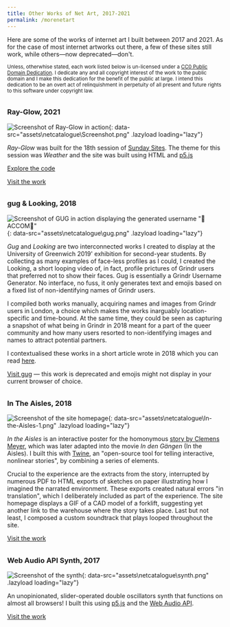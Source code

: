 ```yaml
---
title: Other Works of Net Art, 2017-2021
permalink: /morenetart
---
```

<style>
    h3 {
        margin-top: 2em;
    }
</style>

Here are some of the works of internet art I built between 2017 and 2021. As for the case of most internet artworks out there, a few of these sites still work, while others—now deprecated—don't. 

<small>Unless, otherwhise stated, each work listed below is un-licensed under a [CC0 Public Domain Dedication](https://creativecommons.org/publicdomain/zero/1.0/). I dedicate any and all copyright interest of the work to the public domain and I make this dedication for the benefit of the public at large. I intend this dedication to be an overt act of relinquishment in perpetuity of all present and future rights to this software under copyright law.</small>

### Ray-Glow, 2021

![Screenshot of Ray-Glow in action](){: data-src="assets\netcatalogue\Screenshot.png" .lazyload loading="lazy"}

_Ray-Glow_ was built for the 18th session of [Sunday Sites](https://sundaysites.cafe/). The theme for this session was _Weather_ and the site was built using HTML and [p5.js](https://p5js.org/)

[Explore the code](https://glitch.com/~ray-glow)

[Visit the work](https://ray-glow.glitch.me/)

### gug & Looking, 2018

![Screenshot of GUG in action displaying the generated username "🥰ACCOM🥰"](){: data-src="assets\netcatalogue\gug.png" .lazyload loading="lazy"}

_Gug_ and _Looking_ are two interconnected works I created to display at the University of Greenwich 2019' exhibition for second-year students. By collecting as many examples of face-less profiles as I could, I created the Looking, a short looping video of, in fact, profile prictures of Grindr users that preferred not to show their faces. Gug is essentially a Grindr Username Generator. No interface, no fuss, it only generates text and emojis based on a fixed list of non-identifying names of Grindr users. 

I compiled both works manually, acquiring names and images from Grindr users in London, a choice which makes the works inarguably location-specific and time-bound. At the same time, they could be seen as capturing a snapshot of what being in Grindr in 2018 meant for a part of the queer community and how many users resorted to non-identifying images and names to attract potential partners. 

I contextualised these works in a short article wrote in 2018 which you can read [here](https://francescoimola.medium.com/we-all-want-to-be-loved-bdc88bc85d9e?sk=cde14283436d58dd984b10c41c8a5353).

[Visit gug](https://francescoimola.github.io/gug/) — this work is deprecated and emojis might not display in your current browser of choice.

### In The Aisles, 2018

![Screenshot of the site homepage](){: data-src="assets\netcatalogue\In-the-Aisles-1.png" .lazyload loading="lazy"}

_In the Aisles_ is an interactive poster for the homonymous [story by Clemens Meyer](https://www.thewhitereview.org/fiction/in-the-aisles/), which was later adapted into the movie _In den Gängen_ (In the Aisles). I built this with [Twine](https://twinery.org/), an "open-source tool for telling interactive, nonlinear stories", by combining a series of elements. 

Crucial to the experience are the extracts from the story, interrupted by numerous PDF to HTML exports of sketches on paper illustrating how I imagined the narrated environment. These exports created natural errors "in translation", which I deliberately included as part of the experience. The site homepage displays a GIF of a CAD model of a forklift, suggesting yet another link to the warehouse where the story takes place. Last but not least, I composed a custom soundtrack that plays looped throughout the site.

[Visit the work](https://francescoimola.github.io/In-The-Aisles/)

### Web Audio API Synth, 2017

![Screenshot of the synth](){: data-src="assets\netcatalogue\synth.png" .lazyload loading="lazy"}

An unopinionated, slider-operated double oscillators synth that functions on almost all browsers! I built this using [p5.js](https://p5js.org/) and the [Web Audio API](https://developer.mozilla.org/en-US/docs/Web/API/Web_Audio_API).

[Visit the work](https://francescoimola.github.io/Web-Audio-Synth/)